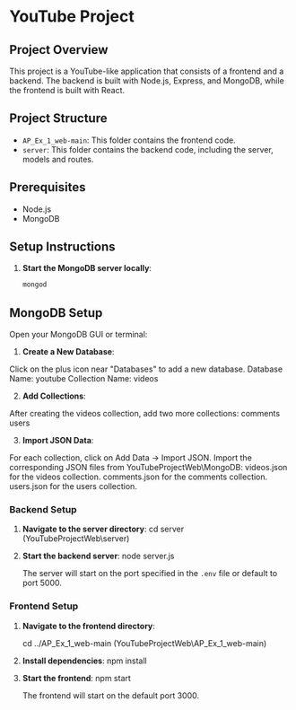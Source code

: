 # YouTube Project

## Project Overview
This project is a YouTube-like application that consists of a frontend and a backend. The backend is built with Node.js, Express, and MongoDB, while the frontend is built with React.

## Project Structure
- `AP_Ex_1_web-main`: This folder contains the frontend code.
- `server`: This folder contains the backend code, including the server, models and routes.

## Prerequisites
- Node.js
- MongoDB

## Setup Instructions

1. **Start the MongoDB server locally**:
    ```bash
    mongod
    ```

## MongoDB Setup
Open your MongoDB GUI or terminal:
1. **Create a New Database**:

Click on the plus icon near "Databases" to add a new database.
Database Name: youtube
Collection Name: videos

2. **Add Collections**:

After creating the videos collection, add two more collections:
comments
users

3. **Import JSON Data**:

For each collection, click on Add Data -> Import JSON.
Import the corresponding JSON files from YouTubeProjectWeb\MongoDB:
videos.json for the videos collection.
comments.json for the comments collection.
users.json for the users collection.

### Backend Setup

1. **Navigate to the server directory**:
    cd server (YouTubeProjectWeb\server)

2. **Start the backend server**:
    node server.js

    The server will start on the port specified in the `.env` file or default to port 5000.

### Frontend Setup

1. **Navigate to the frontend directory**:

    cd ../AP_Ex_1_web-main (YouTubeProjectWeb\AP_Ex_1_web-main)


2. **Install dependencies**:
    npm install
    

3. **Start the frontend**:
    npm start
    

    The frontend will start on the default port 3000.

